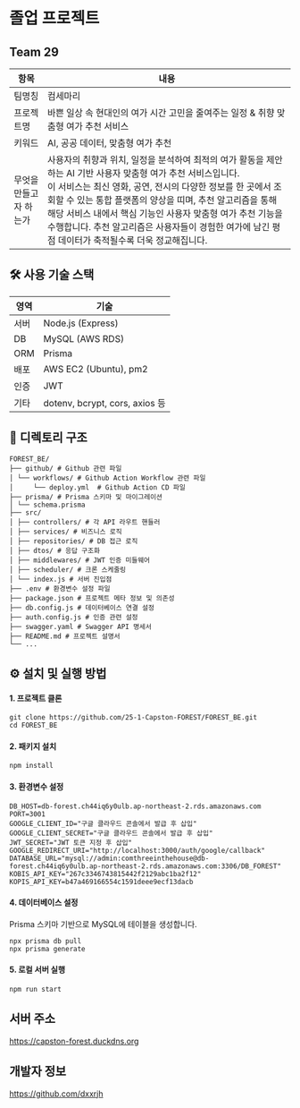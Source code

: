 # 졸업 프로젝트

## Team 29
|항목|내용|
|---|---|
| 팀명칭 | 컴세마리 |
| 프로젝트명 | 바쁜 일상 속 현대인의 여가 시간 고민을 줄여주는 일정 & 취향 맞춤형 여가 추천 서비스 |
| 키워드 | AI, 공공 데이터, 맞춤형 여가 추천 |
| 무엇을 만들고자 하는가 | 사용자의 취향과 위치, 일정을 분석하여 최적의 여가 활동을 제안하는 AI 기반 사용자 맞춤형 여가 추천 서비스입니다. <br>이 서비스는 최신 영화, 공연, 전시의 다양한 정보를 한 곳에서 조회할 수 있는 통합 플랫폼의 양상을 띠며, 추천 알고리즘을 통해 해당 서비스 내에서 핵심 기능인 사용자 맞춤형 여가 추천 기능을 수행합니다. 추천 알고리즘은 사용자들이 경험한 여가에 남긴 평점 데이터가 축적될수록 더욱 정교해집니다.|

## 🛠 사용 기술 스택
| 영역  | 기술                            |
| --- | ----------------------------- |
| 서버  | Node.js (Express)             |
| DB  | MySQL (AWS RDS)               |
| ORM | Prisma                        |
| 배포  | AWS EC2 (Ubuntu), pm2         |
| 인증  | JWT                           |
| 기타  | dotenv, bcrypt, cors, axios 등 |

## 📁 디렉토리 구조
```
FOREST_BE/
├── github/ # Github 관련 파일
│ └── workflows/ # Github Action Workflow 관련 파일
│     └── deploy.yml  # Github Action CD 파일
├── prisma/ # Prisma 스키마 및 마이그레이션
│ └── schema.prisma
├── src/
│ ├── controllers/ # 각 API 라우트 핸들러
│ ├── services/ # 비즈니스 로직
│ ├── repositories/ # DB 접근 로직
│ ├── dtos/ # 응답 구조화
│ ├── middlewares/ # JWT 인증 미들웨어
│ ├── scheduler/ # 크론 스케줄링
│ └── index.js # 서버 진입점
├── .env # 환경변수 설정 파일
├── package.json # 프로젝트 메타 정보 및 의존성
├── db.config.js # 데이터베이스 연결 설정
├── auth.config.js # 인증 관련 설정
├── swagger.yaml # Swagger API 명세서
├── README.md # 프로젝트 설명서
└── ...
```

## ⚙️ 설치 및 실행 방법
#### 1. 프로젝트 클론
```
git clone https://github.com/25-1-Capston-FOREST/FOREST_BE.git
cd FOREST_BE
```

#### 2. 패키지 설치
```
npm install
```
#### 3. 환경변수 설정
```
DB_HOST=db-forest.ch44iq6y0ulb.ap-northeast-2.rds.amazonaws.com
PORT=3001
GOOGLE_CLIENT_ID="구글 클라우드 콘솔에서 발급 후 삽입"
GOOGLE_CLIENT_SECRET="구글 클라우드 콘솔에서 발급 후 삽입"
JWT_SECRET="JWT 토큰 지정 후 삽입"
GOOGLE_REDIRECT_URI="http://localhost:3000/auth/google/callback"
DATABASE_URL="mysql://admin:comthreeinthehouse@db-forest.ch44iq6y0ulb.ap-northeast-2.rds.amazonaws.com:3306/DB_FOREST"
KOBIS_API_KEY="267c3346743815442f2129abc1ba2f12"
KOPIS_API_KEY=b47a469166554c1591deee9ecf13dacb
```
#### 4. 데이터베이스 설정
Prisma 스키마 기반으로 MySQL에 테이블을 생성합니다.
```
npx prisma db pull
npx prisma generate
```

#### 5. 로컬 서버 실행
```
npm run start
```


## 서버 주소
https://capston-forest.duckdns.org

## 개발자 정보
https://github.com/dxxrjh
